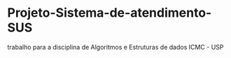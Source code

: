 # Projeto-Sistema-de-atendimento-SUS
trabalho para a disciplina de Algoritmos e Estruturas de dados ICMC - USP
